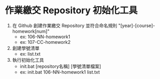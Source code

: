 # 作業繳交 Repository 初始化工具

1. 在 Github 創建作業繳交 Repository 並符合命名規則 "[year]-[course]-homework[num]"
	* ex: 106-NN-homework1
	* ex: 107-CC-homework2
2. 創建學號清單 
	* ex: list.txt
3. 執行初始化工具
	* init.bat [repository名稱] [學號清單檔案]
	* ex: init.bat 106-NN-homework1 list.txt
